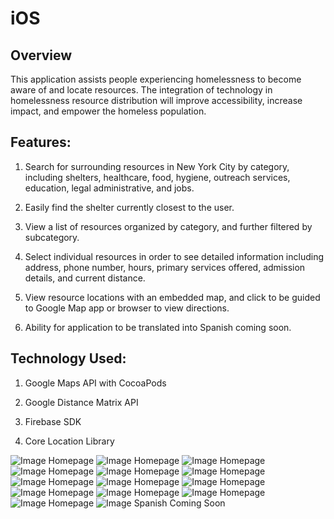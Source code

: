 # iOS

## Overview
This application assists people experiencing homelessness to become aware of and locate resources. The integration of technology in homelessness resource distribution will improve accessibility, increase impact, and empower the homeless population.

## Features:
1. Search for surrounding resources in New York City by category, including shelters, healthcare, food, hygiene, outreach services, education, legal administrative, and jobs.

2. Easily find the shelter currently closest to the user.

3. View a list of resources organized by category, and further filtered by subcategory.

4. Select individual resources in order to see detailed information including address, phone number, hours, primary services offered, admission details, and current distance.

5. View resource locations with an embedded map, and click to be guided to Google Map app or browser to view directions.

6. Ability for application to be translated into Spanish coming soon.

## Technology Used:
1. Google Maps API with CocoaPods

2. Google Distance Matrix API

3. Firebase SDK

4. Core Location Library

![Image Homepage](App_Images/IMG_4685.jpeg)
![Image Homepage](App_Images/IMG_4687.jpeg)
![Image Homepage](App_Images/IMG_4688.jpeg)
![Image Homepage](App_Images/IMG_4690.jpeg)
![Image Homepage](App_Images/IMG_4692.jpeg)
![Image Homepage](App_Images/IMG_4693.jpeg)
![Image Homepage](App_Images/IMG_4694.jpeg)
![Image Homepage](App_Images/IMG_4695.jpeg)
![Image Homepage](App_Images/IMG_4696.jpeg)
![Image Homepage](App_Images/IMG_4697.jpeg)
![Image Homepage](App_Images/IMG_4698.jpeg)
![Image Homepage](App_Images/IMG_4699.jpeg)
![Image Homepage](App_Images/IMG_4700.jpeg)
![Image Spanish Coming Soon](App_Images/IMG_4686.jpeg)
